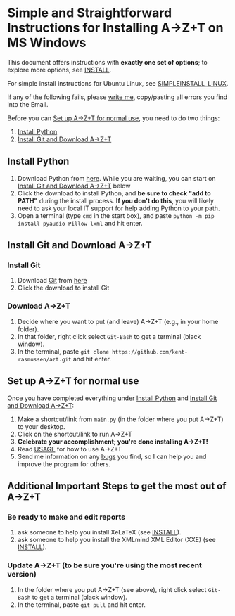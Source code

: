# Simple and Straightforward Instructions for Installing A→Z+T on MS Windows
This document offers instructions with **exactly one set of options**; to explore more options, see [INSTALL](INSTALL.md).

For simple install instructions for Ubuntu Linux, see [SIMPLEINSTALL_LINUX](SIMPLEINSTALL_LINUX.md).

If any of the following fails, please [write me](BUGS.md), copy/pasting all errors you find into the Email.

Before you can [Set up A→Z+T for normal use](#set-up-azt-for-normal-use), you need to do two things:
1. [Install Python](#install-python)
2. [Install Git and Download A→Z+T](#install-git-and-download-azt)

## Install Python
1. Download Python from [here](https://www.python.org/ftp/python/3.6.8/python-3.6.8-amd64.exe). While you are waiting, you can start on [Install Git and Download A→Z+T](#install-git-and-download-azt) below
2. Click the download to install Python, and **be sure to check "add to PATH"** during the install process. **If you don't do this**, you will likely need to ask your local IT support for help adding Python to your path.
3. Open a terminal (type `cmd` in the start box), and paste `python -m pip install pyaudio Pillow lxml` and hit enter.

## Install Git and Download A→Z+T

### Install Git
1. Download [Git](https://git-scm.com/download/win) from [here](https://github.com/git-for-windows/git/releases/download/v2.33.0.windows.2/Git-2.33.0.2-64-bit.exe)
2. Click the download to install Git

### Download A→Z+T
1. Decide where you want to put (and leave) A→Z+T (e.g., in your home folder).
2. In that folder, right click select `Git-Bash` to get a terminal (black window).
3. In the terminal, paste `git clone https://github.com/kent-rasmussen/azt.git` and hit enter.

## Set up A→Z+T for normal use
Once you have completed everything under [Install Python](#install-python) and [Install Git and Download A→Z+T](#install-git-and-download-azt):
1. Make a shortcut/link from `main.py` (in the folder where you put A→Z+T) to your desktop.
2. Click on the shortcut/link to run A→Z+T
3. **Celebrate your accomplishment; you're done installing A→Z+T!**
4. Read [USAGE](USAGE.md) for how to use A→Z+T
5. Send me information on any [bugs](BUGS.md) you find, so I can help you and improve the program for others.

## Additional Important Steps to get the most out of A→Z+T

### Be ready to make and edit reports
1. ask someone to help you install XeLaTeX (see [INSTALL](INSTALL.md)).
2. ask someone to help you install the XMLmind XML Editor (XXE) (see [INSTALL](INSTALL.md)).

### Update A→Z+T (to be sure you're using the most recent version)
1. In the folder where you put A→Z+T (see above), right click select `Git-Bash` to get a terminal (black window).
2. In the terminal, paste `git pull` and hit enter.
